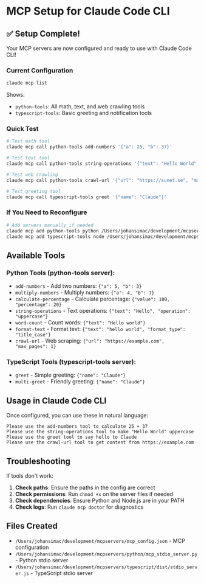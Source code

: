 # MCP Setup for Claude Code CLI

## ✅ Setup Complete!

Your MCP servers are now configured and ready to use with Claude Code CLI!

### Current Configuration

```bash
claude mcp list
```

Shows:
- `python-tools`: All math, text, and web crawling tools
- `typescript-tools`: Basic greeting and notification tools

### Quick Test

```bash
# Test math tool
claude mcp call python-tools add-numbers '{"a": 25, "b": 37}'

# Test text tool  
claude mcp call python-tools string-operations '{"text": "Hello World", "operation": "uppercase"}'

# Test web crawling
claude mcp call python-tools crawl-url '{"url": "https://sunet.se", "max_pages": 1}'

# Test greeting tool
claude mcp call typescript-tools greet '{"name": "Claude"}'
```

### If You Need to Reconfigure

```bash
# Add servers manually if needed
claude mcp add python-tools python /Users/johansimac/development/mcpservers/python/simple_stdio_server.py
claude mcp add typescript-tools node /Users/johansimac/development/mcpservers/typescript/dist/stdio_server.js
```

## Available Tools

### Python Tools (python-tools server):
- `add-numbers` - Add two numbers: `{"a": 5, "b": 3}`
- `multiply-numbers` - Multiply numbers: `{"a": 4, "b": 7}` 
- `calculate-percentage` - Calculate percentage: `{"value": 100, "percentage": 20}`
- `string-operations` - Text operations: `{"text": "Hello", "operation": "uppercase"}`
- `word-count` - Count words: `{"text": "Hello world"}`
- `format-text` - Format text: `{"text": "hello world", "format_type": "title_case"}`
- `crawl-url` - Web scraping: `{"url": "https://example.com", "max_pages": 1}`

### TypeScript Tools (typescript-tools server):
- `greet` - Simple greeting: `{"name": "Claude"}`
- `multi-greet` - Friendly greeting: `{"name": "Claude"}`

## Usage in Claude Code CLI

Once configured, you can use these in natural language:

```
Please use the add-numbers tool to calculate 25 + 37
Please use the string-operations tool to make "Hello World" uppercase  
Please use the greet tool to say hello to Claude
Please use the crawl-url tool to get content from https://example.com
```

## Troubleshooting

If tools don't work:

1. **Check paths**: Ensure the paths in the config are correct
2. **Check permissions**: Run `chmod +x` on the server files if needed
3. **Check dependencies**: Ensure Python and Node.js are in your PATH
4. **Check logs**: Run `claude mcp doctor` for diagnostics

## Files Created

- `/Users/johansimac/development/mcpservers/mcp_config.json` - MCP configuration
- `/Users/johansimac/development/mcpservers/python/mcp_stdio_server.py` - Python stdio server
- `/Users/johansimac/development/mcpservers/typescript/dist/stdio_server.js` - TypeScript stdio server